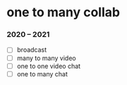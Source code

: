 # one to many collab

### 2020 – 2021

- [ ] broadcast
- [ ] many to many video
- [ ] one to one video chat
- [ ] one to many chat